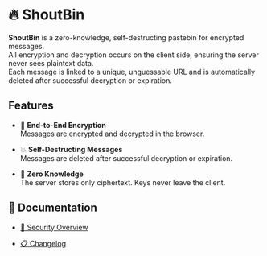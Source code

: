 # 🔥 ShoutBin

**ShoutBin** is a zero-knowledge, self-destructing pastebin for encrypted messages.  
All encryption and decryption occurs on the client side, ensuring the server never sees plaintext data.  
Each message is linked to a unique, unguessable URL and is automatically deleted after successful decryption or expiration.

## Features

- 🔐 **End-to-End Encryption**  
  Messages are encrypted and decrypted in the browser.

- 💥 **Self-Destructing Messages**  
  Messages are deleted after successful decryption or expiration.

- 🧠 **Zero Knowledge**  
  The server stores only ciphertext. Keys never leave the client.

## 📖 Documentation

- [🔐 Security Overview](docs/SECURITY.md)  

- [📋 Changelog](CHANGELOG.md)  